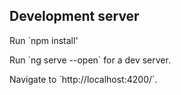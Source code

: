## Development server
<p>Run `npm install'</p>
<p>Run `ng serve --open` for a dev server.</p>
<p>Navigate to `http://localhost:4200/`.<p>
